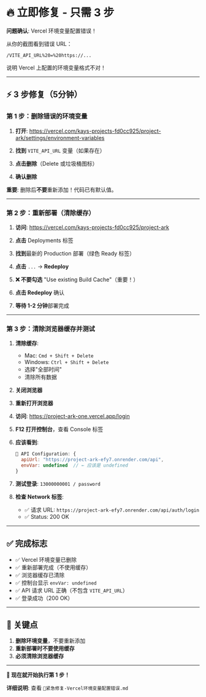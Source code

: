 # 🔥 立即修复 - 只需 3 步

**问题确认**: Vercel 环境变量配置错误！

从你的截图看到错误 URL：
```
/VITE_API_URL%20=%20https://...
```

说明 Vercel 上配置的环境变量格式不对！

---

## ⚡ 3 步修复（5分钟）

### 第 1 步：删除错误的环境变量

1. **打开**: https://vercel.com/kays-projects-fd0cc925/project-ark/settings/environment-variables

2. **找到** `VITE_API_URL` 变量（如果存在）

3. **点击删除**（Delete 或垃圾桶图标）

4. **确认删除**

**重要**: 删除后**不要**重新添加！代码已有默认值。

---

### 第 2 步：重新部署（清除缓存）

1. **访问**: https://vercel.com/kays-projects-fd0cc925/project-ark

2. **点击** Deployments 标签

3. **找到**最新的 Production 部署（绿色 Ready 标签）

4. **点击** `...` → **Redeploy**

5. **❌ 不要勾选** "Use existing Build Cache"（重要！）

6. **点击 Redeploy** 确认

7. **等待 1-2 分钟**部署完成

---

### 第 3 步：清除浏览器缓存并测试

1. **清除缓存**:
   - Mac: `Cmd + Shift + Delete`
   - Windows: `Ctrl + Shift + Delete`
   - 选择"全部时间"
   - 清除所有数据

2. **关闭浏览器**

3. **重新打开浏览器**

4. **访问**: https://project-ark-one.vercel.app/login

5. **F12 打开控制台**，查看 Console 标签

6. **应该看到**:
   ```javascript
   🔧 API Configuration: {
     apiUrl: "https://project-ark-efy7.onrender.com/api",
     envVar: undefined  // ← 应该是 undefined
   }
   ```

7. **测试登录**: `13000000001 / password`

8. **检查 Network 标签**:
   - ✅ 请求 URL: `https://project-ark-efy7.onrender.com/api/auth/login`
   - ✅ Status: 200 OK

---

## ✅ 完成标志

- ✅ Vercel 环境变量已删除
- ✅ 重新部署完成（不使用缓存）
- ✅ 浏览器缓存已清除
- ✅ 控制台显示 `envVar: undefined`
- ✅ API 请求 URL 正确（不包含 `VITE_API_URL`）
- ✅ 登录成功（200 OK）

---

## 🎯 关键点

1. **删除环境变量**，不要重新添加
2. **重新部署时不要使用缓存**
3. **必须清除浏览器缓存**

---

**🚀 现在就开始执行第 1 步！**

**详细说明**: 查看 `🚨紧急修复-Vercel环境变量配置错误.md`

